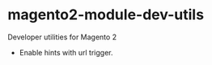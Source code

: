 # magento2-module-dev-utils

Developer utilities for Magento 2



* Enable hints with url trigger.




